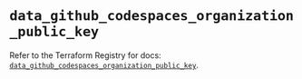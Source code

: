 # `data_github_codespaces_organization_public_key`

Refer to the Terraform Registry for docs: [`data_github_codespaces_organization_public_key`](https://registry.terraform.io/providers/integrations/github/6.5.0/docs/data-sources/codespaces_organization_public_key).
